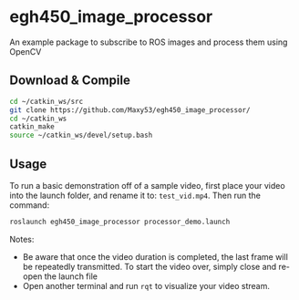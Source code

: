 # egh450_image_processor
An example package to subscribe to ROS images and process them using OpenCV

## Download & Compile
```sh
cd ~/catkin_ws/src
git clone https://github.com/Maxy53/egh450_image_processor/
cd ~/catkin_ws
catkin_make
source ~/catkin_ws/devel/setup.bash
```

## Usage
To run a basic demonstration off of a sample video, first place your video into the launch folder, and rename it to: `test_vid.mp4`. Then run the command:
```sh
roslaunch egh450_image_processor processor_demo.launch
```

Notes:
- Be aware that once the video duration is completed, the last frame will be repeatedly transmitted. To start the video over, simply close and re-open the launch file
- Open another terminal and run `rqt` to visualize your video stream.
